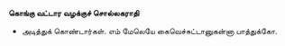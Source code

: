 **கொங்கு வட்டார வழக்குச் சொல்லகராதி**
- அடித்துக் கொண்டார்கள். எம் மேலெயே கைவெச்சுட்டானுகன்னா பாத்துக்கோ.

